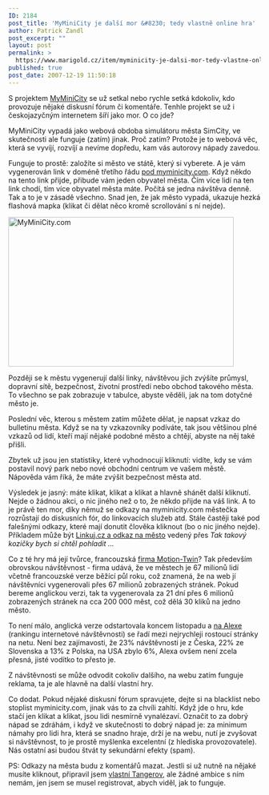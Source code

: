 ```yaml
---
ID: 2184
post_title: 'MyMiniCity je další mor &#8230; tedy vlastně online hra'
author: Patrick Zandl
post_excerpt: ""
layout: post
permalink: >
  https://www.marigold.cz/item/myminicity-je-dalsi-mor-tedy-vlastne-online-hra
published: true
post_date: 2007-12-19 11:50:18
---
```

S projektem <a href="http://www.myminicity.com">MyMiniCity</a> se už setkal nebo rychle setká kdokoliv, kdo provozuje nějaké diskusní fórum či komentáře. Tenhle projekt se už i českojazyčným internetem šíří jako mor. O co jde? 

MyMiniCity vypadá jako webová obdoba simulátoru města SimCity, ve skutečnosti ale funguje (zatím) jinak. Proč zatím? Protože je to webová věc, která se vyvíjí, rozvíjí a nevíme dopředu, kam vás autorovy nápady zavedou. <!--more-->

Funguje to prostě: založíte si město ve státě, který si vyberete. A je vám vygenerován link v doméně třetího řádu <a href="http://tangerov.myminicity.com/ind">pod myminicity.com</a>. Když někdo na tento link přijde, přibude vám jeden obyvatel města. Čím více lidí na ten link chodí, tím více obyvatel města máte. Počítá se jedna návštěva denně. Tak a to je v zásadě všechno. Snad jen, že jak město vypadá, ukazuje hezká flashová mapka (klikat či dělat něco kromě scrollování s ní nejde). 

<a href="http://www.marigold.cz/wp-content/myminicity.png"><img src="http://www.marigold.cz/wp-content/_myminicity.png" width="450" height="299" alt="MyMiniCity.com" title="MyMiniCity.com"  /></a>

Později se k městu vygenerují další linky, návštěvou jich zvýšíte průmysl, dopravní sítě, bezpečnost, životní prostředí nebo obchod takového města. To všechno se pak zobrazuje v tabulce, abyste věděli, jak na tom dotyčné město je. 

Poslední věc, kterou s městem zatím můžete dělat, je napsat vzkaz do bulletinu města. Když se na ty vzkazovníky podíváte, tak jsou většinou plné vzkazů od lidí, kteří mají nějaké podobné město a chtějí, abyste na něj také přišli. 

Zbytek už jsou jen statistiky, které vyhodnocují kliknutí: vidíte, kdy se vám postavil nový park nebo nové obchodní centrum ve vašem městě. Nápověda vám říká, že máte zvýšit bezpečnost města atd. 

Výsledek je jasný: máte klikat, klikat a klikat a hlavně shánět další kliknutí. Nejde o žádnou akci, o nic jiného než o to, že někdo přijde na váš link. A to je právě ten mor, díky němuž se odkazy na myminicity.com městečka rozrůstají do diskusních fór, do linkovacích služeb atd. Stále častěji také pod falešnými odkazy, které mají donutit člověka kliknout (bo o nic jiného nejde). Příkladem může být <a href="http://linkuj.cz/?id=show&viewnr=4&typ=0&par=35508">Linkuj.cz a odkaz na město</a> vedený přes <em>Tak takový kozičky bych si chtěl pohladit  ...</em>

Co z té hry má její tvůrce, francouzská <a href="http://blog.motion-twin.com/">firma Motion-Twin</a>? Tak především obrovskou návštěvnost - firma udává, že ve městech je 67 milionů lidí včetně francouzské verze běžící půl roku, což znamená, že na web jí  návštěvníci vygenerovali přes 67 milionů zobrazených stránek. Pokud bereme anglickou verzi, tak ta vygenerovala za 21 dní přes 6 milionů zobrazených stránek na cca 200 000 měst, což dělá 30 kliků na jedno město.  

To není málo, anglická verze odstartovala koncem listopadu a <a href="http://www.alexa.com/data/details/traffic_details/myminicity.com">na Alexe</a> (rankingu internetové návštěvnosti) se řadí mezi nejrychleji rostoucí stránky na netu. Není bez zajímavosti, že 23% návštěvnosti je z Česka, 22% ze Slovenska a 13% z Polska, na USA zbylo 6%, Alexa ovšem není zcela přesná, jisté vodítko to přesto je. 

Z návštěvnosti se může odvodit cokoliv dalšího, na webu zatím funguje reklama, ta je ale hlavně na další vlastní hry. 

Co dodat. Pokud nějaké diskusní fórum spravujete, dejte si na blacklist nebo stoplist myminicity.com, jinak vás to za chvíli zahltí. Když jde o hru, kde stačí jen klikat a klikat, jsou lidi nesmírně vynalézaví. Označit to za dobrý nápad se zdráhám, i když ve skutečnosti to dobrý nápad je: za minimum námahy pro lidi hra, která se snadno hraje, drží je na webu, nutí je zvyšovat si návštěvnost, to je prostě myšlenka excelentní (z hlediska provozovatele). Nás ostatní asi budou štvát ty sekundární efekty (spam).

PS: Odkazy na města budu z komentářů mazat. Jestli si už nutně na nějaké musíte kliknout, připravil jsem <a href="http://tangerov.myminicity.com/env">vlastní Tangerov</a>, ale žádné ambice s ním nemám, jen jsem se musel registrovat, abych viděl, jak to funguje.